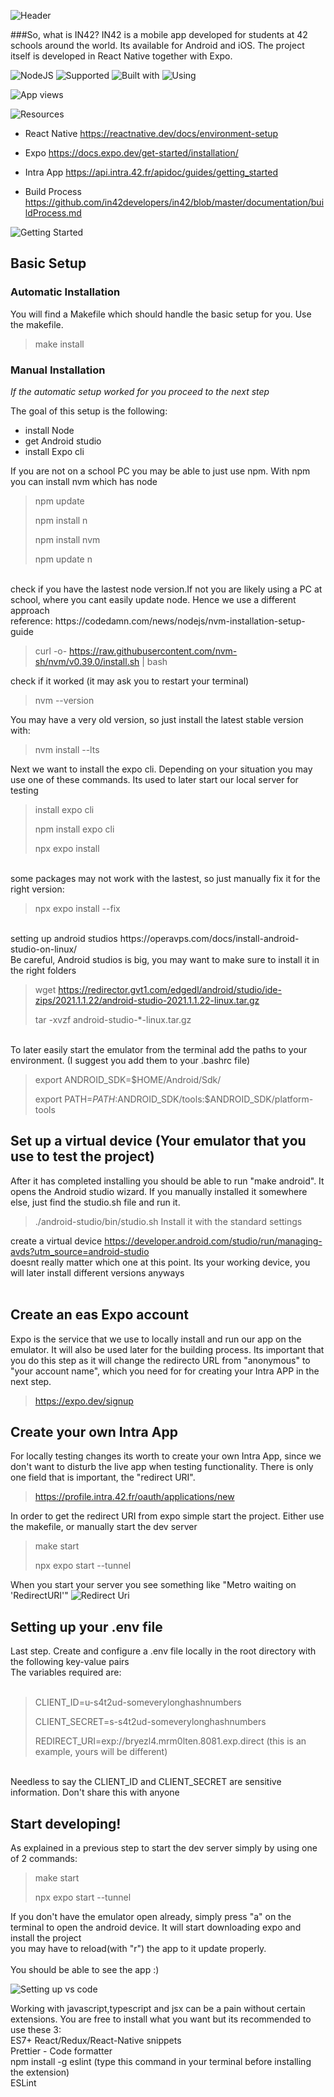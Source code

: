 
![Header](/documentation/images/Header.png)


###So, what is IN42?
IN42 is a mobile app developed for students at 42 schools around the world. Its available for Android and iOS.
The project itself is developed in React Native together with Expo.

![NodeJS](https://img.shields.io/badge/Supported-NodeJS-green?style=flat) ![Supported](https://img.shields.io/badge/Supported-TypeScript-blue?style=flat) ![Built with](https://img.shields.io/badge/Built%20with-React%20Native-lightblue?style=flat) ![Using](https://img.shields.io/badge/Using-Expo-white?style=flat)

![App views](/documentation/images/AppViewPresentation.png)

![Resources](/documentation/images/Resources.png)

- React Native https://reactnative.dev/docs/environment-setup <br>
- Expo https://docs.expo.dev/get-started/installation/ <br>
- Intra App https://api.intra.42.fr/apidoc/guides/getting_started <br>

- Build Process https://github.com/in42developers/in42/blob/master/documentation/buildProcess.md

![Getting Started](/documentation/images/GettingStarted.png)

## Basic Setup
### Automatic Installation
You will find a Makefile which should handle the basic setup for you. Use the makefile.
> make install
### Manual Installation
*If the automatic setup worked for you proceed to the next step*

The goal of this setup is the following:<br>
- install Node
- get Android studio
- install Expo cli

If you are not on a school PC you may be able to just use npm. With npm you can install nvm which has node

> npm update
>
> npm install n
>
> npm install nvm
>
> npm update n
<br>
check if you have the lastest node version.If not you are likely using a PC at school, where you cant easily update node. Hence we use a different approach<br>
reference: https://codedamn.com/news/nodejs/nvm-installation-setup-guide

> curl -o- https://raw.githubusercontent.com/nvm-sh/nvm/v0.39.0/install.sh | bash

check if it worked (it may ask you to restart your terminal) <br>

> nvm --version

You may have a very old version, so just install the latest stable version with:<br>

> nvm install --lts

Next we want to install the expo cli. Depending on your situation you may use one of these commands. Its used to later start our local server for testing<br>

> install expo cli
> 
> npm install expo cli
> 
> npx expo install

<br>
some packages may not work with the lastest, so just manually fix it for the right version: <br>

> npx expo install --fix

<br>
setting up android studios https://operavps.com/docs/install-android-studio-on-linux/ <br>
Be careful, Android studios is big, you may want to make sure to install it in the right folders <br>

> wget https://redirector.gvt1.com/edgedl/android/studio/ide-zips/2021.1.1.22/android-studio-2021.1.1.22-linux.tar.gz
> 
> tar -xvzf android-studio-*-linux.tar.gz

<br>
To later easily start the emulator from the terminal add the paths to your environment. (I suggest you add them to your .bashrc file) 

> export ANDROID_SDK=$HOME/Android/Sdk/
> 
> export PATH=${PATH}:$ANDROID_SDK/tools:$ANDROID_SDK/platform-tools


## Set up a virtual device (Your emulator that you use to test the project)

After it has completed installing you should be able to run "make android". It opens the Android studio wizard. If you manually installed it somewhere else, just find the studio.sh file and run it.

> ./android-studio/bin/studio.sh
Install it with the standard settings<br>

create a virtual device https://developer.android.com/studio/run/managing-avds?utm_source=android-studio<br>
doesnt really matter which one at this point. Its your working device, you will later install different versions anyways<br>
<br>

## Create an eas Expo account
Expo is the service that we use to locally install and run our app on the emulator. It will also be used later for the building process. Its important that you do this step as it will change the redirecto URL from "anonymous" to "your account name", which you need for for creating your Intra APP in the next step. <br>

> https://expo.dev/signup

## Create your own Intra App
For locally testing changes its worth to create your own Intra App, since we don't want to disturb the live app when testing functionality. There is only one field that is important, the "redirect URI".<br>

> https://profile.intra.42.fr/oauth/applications/new

In order to get the redirect URI from expo simple start the project. Either use the makefile, or manually start the dev server <br>

> make start
>
> npx expo start --tunnel

When you start your server you see something like "Metro waiting on 'RedirectURI'"
![Redirect Uri](/documentation/images/RedirectURI.png)

## Setting up your .env file
Last step. Create and configure a .env file locally in the root directory with the following key-value pairs<br>
The variables required are: <br>
<br>
> CLIENT_ID=u-s4t2ud-someverylonghashnumbers
> 
> CLIENT_SECRET=s-s4t2ud-someverylonghashnumbers
> 
> REDIRECT_URI=exp://bryezl4.mrm0lten.8081.exp.direct (this is an example, yours will be different)
> 
<br>
Needless to say the CLIENT_ID and CLIENT_SECRET are sensitive information. Don't share this with anyone<br>

## Start developing!
As explained in a previous step to start the dev server simply by using  one of 2 commands:<br>

> make start
>
> npx expo start --tunnel

If you don't have the emulator open already, simply press "a" on the terminal to open the android device. It will start downloading expo and install the project<br>
you may have to reload(with "r") the app to it update properly.<br>
<br>
You should be able to see the app :)<br>




![Setting up vs code](/documentation/images/SettingUpVsCode.png)

Working with javascript,typescript and jsx can be a pain without certain extensions. You are free to install what you want but its recommended to use these 3:<br>
ES7+ React/Redux/React-Native snippets<br>
Prettier - Code formatter<br>
npm install -g eslint (type this command in your terminal before installing the extension)<br>
ESLint<br>
